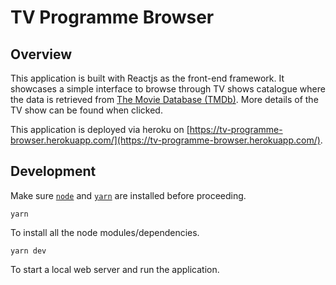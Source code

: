 # TV Programme Browser

## Overview

This application is built with Reactjs as the front-end framework. It showcases a simple interface to browse through TV shows catalogue where the data is retrieved from [The Movie Database (TMDb)](https://www.themoviedb.org/en). More details of the TV show can be found when clicked.

This application is deployed via heroku on [https://tv-programme-browser.herokuapp.com/](https://tv-programme-browser.herokuapp.com/).

## Development

Make sure [`node`](https://nodejs.org/en/) and [`yarn`](https://yarnpkg.com/lang/en/) are installed before proceeding.

```
yarn
```
To install all the node modules/dependencies.

```
yarn dev
```
To start a local web server and run the application.
